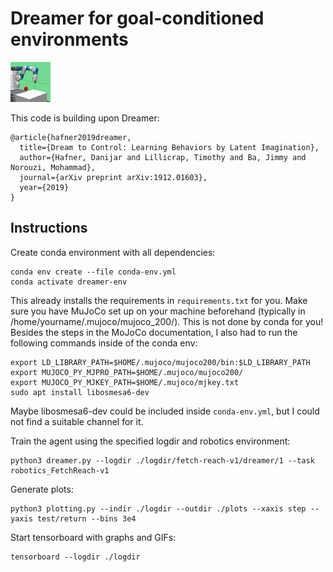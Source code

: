 # Dreamer for goal-conditioned environments

<img src="arm-cropped-bigger.png">

This code is building upon Dreamer:

```
@article{hafner2019dreamer,
  title={Dream to Control: Learning Behaviors by Latent Imagination},
  author={Hafner, Danijar and Lillicrap, Timothy and Ba, Jimmy and Norouzi, Mohammad},
  journal={arXiv preprint arXiv:1912.01603},
  year={2019}
}
```

## Instructions

Create conda environment with all dependencies:
```
conda env create --file conda-env.yml
conda activate dreamer-env
```
This already installs the requirements in `requirements.txt` for you. Make sure you have MuJoCo set up on your machine beforehand (typically in /home/yourname/.mujoco/mujoco_200/). This is not done by conda for you!
Besides the steps in the MoJoCo documentation, I also had to run the following commands inside of the conda env:

```
export LD_LIBRARY_PATH=$HOME/.mujoco/mujoco200/bin:$LD_LIBRARY_PATH
export MUJOCO_PY_MJPRO_PATH=$HOME/.mujoco/mujoco200/
export MUJOCO_PY_MJKEY_PATH=$HOME/.mujoco/mjkey.txt
sudo apt install libosmesa6-dev
```

Maybe libosmesa6-dev could be included inside `conda-env.yml`, but I could not find a suitable channel for it.

Train the agent using the specified logdir and robotics environment:

```
python3 dreamer.py --logdir ./logdir/fetch-reach-v1/dreamer/1 --task robotics_FetchReach-v1
```

Generate plots:

```
python3 plotting.py --indir ./logdir --outdir ./plots --xaxis step --yaxis test/return --bins 3e4
```

Start tensorboard with graphs and GIFs:

```
tensorboard --logdir ./logdir
```
